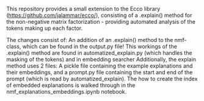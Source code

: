 This repository provides a small extension to the Ecco library (https://github.com/jalammar/ecco/), consisting of a .explain() method for the non-negative matrix factorization - providing automated analysis of the tokens making up each factor.

The changes consist of:
An addition of an .explain() method to the nmf-class, which can be found in the output.py file!
This workings of the .explain() method are found in automatized_explain.py (which handles the masking of the tokens) and in embedding searcher
Additionally, the explain method uses 2 files: A pickle file containing the example explanations and their embeddings, and a prompt.py file containing the start and end of the prompt (which is read by automatized_explain).
The how to create the index of embedded explanations is walked through in the nmf_explanations_embeddings.ipynb notebook.

